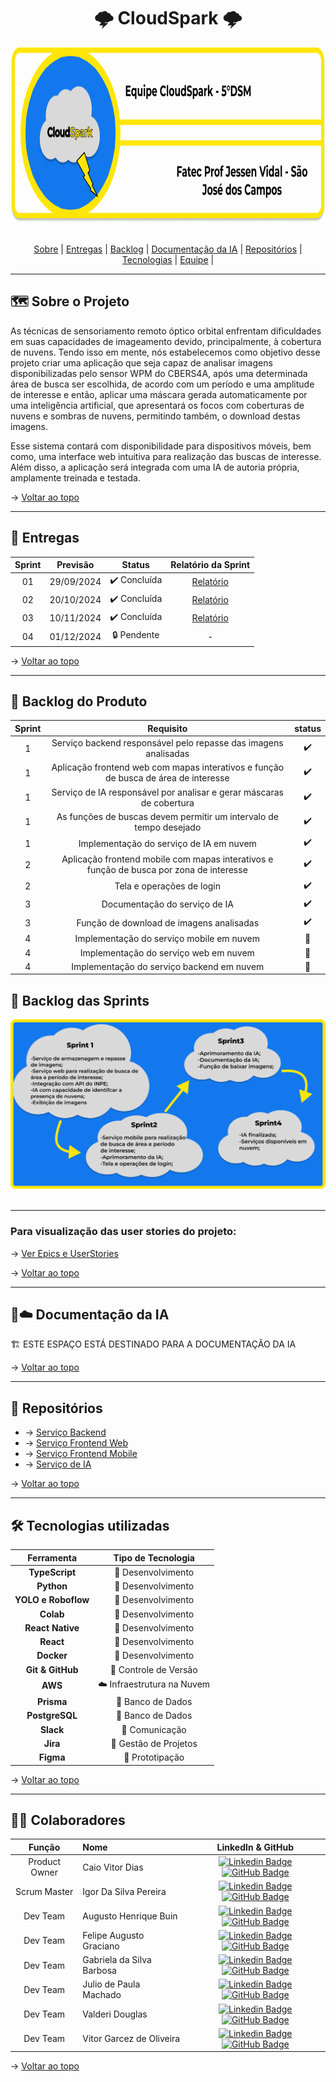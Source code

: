 <h1 id="topo" align="center"> 🌩️ CloudSpark 🌩️</h1>

<div align="center">
  <img src="./assets/bannerProjetogit.png" height="280px" alt="Banner do Projeto">
</div>

<br>

<p align="center"> 
  <a href="#sobre">Sobre</a>  |  
  <a href="#entregas">Entregas</a>  |
  <a href="#backlog">Backlog</a> |
  <a href="#docs da ia">Documentação da IA</a>  |
  <a href="#repositorios"> Repositórios</a> |
  <a href="#tecnologias">Tecnologias</a>  |
  <a href="#equipe">Equipe</a> |
</p>

---

<span id="sobre">

## 🗺️  Sobre o Projeto

As técnicas de sensoriamento remoto óptico orbital enfrentam dificuldades em suas capacidades de imageamento devido, principalmente, à cobertura de nuvens. Tendo isso em mente, nós estabelecemos como objetivo desse projeto criar uma aplicação que seja capaz de analisar imagens disponibilizadas pelo sensor WPM do CBERS4A, após uma determinada área de busca ser escolhida, de acordo com um período e uma amplitude de interesse e então, aplicar uma máscara gerada automaticamente por uma inteligência artificial, que apresentará os focos com coberturas de nuvens e sombras de nuvens, permitindo também, o download destas imagens. 

Esse sistema contará com disponibilidade para dispositivos móveis, bem como, uma interface web intuitiva para realização das buscas de interesse. Além disso, a aplicação será integrada com uma IA de autoria própria, amplamente treinada e testada.

→ [Voltar ao topo](#topo)

---

<span id="entregas">

## 🔨 Entregas

| Sprint | Previsão | Status | Relatório da Sprint |
|:--:|:----------:|:------------:|:-------------:|
| 01 | 29/09/2024 | ✔️ Concluída | [Relatório](https://github.com/CloudSparkTeam/documentation/blob/main/sprints/sprint1.md) |
| 02 | 20/10/2024 | ✔️ Concluída | [Relatório](https://github.com/CloudSparkTeam/documentation/blob/main/sprints/sprint2.md) |
| 03 | 10/11/2024 | ✔️ Concluída | [Relatório](https://github.com/CloudSparkTeam/documentation/blob/main/sprints/sprint3.md) |
| 04 | 01/12/2024 | 🔒 Pendente | - |

→ [Voltar ao topo](#topo)

---

<span id="backlog">

## 📝 Backlog do Produto

<div align="center">
  
|Sprint | Requisito | status |
|:-----:|:----------:|:-----:|
| 1 | Serviço backend responsável pelo repasse das imagens analisadas | ✔️ |
| 1 | Aplicação frontend web com mapas interativos e função de busca de área de interesse| ✔️ |
| 1 | Serviço de IA responsável por analisar e gerar máscaras de cobertura | ✔️ |
| 1 | As funções de buscas devem permitir um intervalo de tempo desejado| ✔️ |
| 1 | Implementação do serviço de IA em nuvem | ✔️ |
| 2 | Aplicação frontend mobile com mapas interativos e função de busca por zona de interesse| ✔️ |
| 2 | Tela e operações de login | ✔️ |
| 3 | Documentação do serviço de IA| ✔️ |
| 3 | Função de download de imagens analisadas | ✔️ |
| 4 | Implementação do serviço mobile em nuvem | 🔐 |
| 4 | Implementação do serviço web em nuvem | 🔐 |
| 4 | Implementação do serviço backend em nuvem | 🔐 |

</div>

## 📝 Backlog das Sprints

<div align="center">
  <img src="./assets/diagSprints.png">
</div>
<br>

---

### Para visualização das user stories do projeto:
→ [Ver Epics e UserStories](https://github.com/CloudSparkTeam/documentation/blob/main/docs/EpicsUserStories.md)

→ [Voltar ao topo](#topo)

---

<span id="docs-da-ia">

## 🤖☁️ Documentação da IA

🏗️ ESTE ESPAÇO ESTÁ DESTINADO PARA A DOCUMENTAÇÃO DA IA

→ [Voltar ao topo](#topo)

---

<span id="repositorios">

## 📡 Repositórios

- → [Serviço Backend](https://github.com/CloudSparkTeam/cloudSpark-warehouse)
- → [Serviço Frontend Web](https://github.com/CloudSparkTeam/cloudSpark-web)
- → [Serviço Frontend Mobile](https://github.com/CloudSparkTeam/cloudSpark-mobile)
- → [Serviço de IA](https://github.com/CloudSparkTeam/cloudSpark-terminator)

→ [Voltar ao topo](#topo)

---

<span id="tecnologias">

## 🛠️ Tecnologias utilizadas


| Ferramenta      | Tipo de Tecnologia       |
|:---------------:|:-----------------------:|
| **TypeScript**  | 🔨 Desenvolvimento      |
| **Python**      | 🔨 Desenvolvimento      |
| **YOLO e Roboflow** | 🔨 Desenvolvimento  |
| **Colab**       | 🔨 Desenvolvimento         |
| **React Native**| 🔨 Desenvolvimento      |
| **React**       | 🔨 Desenvolvimento      |
| **Docker**      | 🔧 Desenvolvimento      |
| **Git & GitHub**| 🔧 Controle de Versão   |
| **AWS**         | ☁️ Infraestrutura na Nuvem |
| **Prisma**      | 🔧 Banco de Dados       |
| **PostgreSQL**  | 🔧 Banco de Dados       |
| **Slack**       | 👥 Comunicação          |
| **Jira**        | 👥 Gestão de Projetos   |
| **Figma**       | 📝 Prototipação         |


→ [Voltar ao topo](#topo)

---

<span id="equipe">

## 🧑‍💻 Colaboradores

|    Função     | Nome                                  |                                                                                                                                                      LinkedIn & GitHub                                                                                                                                                      |
| :-----------: | :------------------------------------ | :-------------------------------------------------------------------------------------------------------------------------------------------------------------------------------------------------------------------------------------------------------------------------------------------------------------------------: |
| Product Owner | Caio Vitor Dias |  [![Linkedin Badge](https://img.shields.io/badge/Linkedin-blue?style=flat-square&logo=Linkedin&logoColor=white)](https://www.linkedin.com/in/caio-vitor-c1/) [![GitHub Badge](https://img.shields.io/badge/GitHub-111217?style=flat-square&logo=github&logoColor=white)](https://github.com/caiovitordias1)             |
| Scrum Master  | Igor Da Silva Pereira | [![Linkedin Badge](https://img.shields.io/badge/Linkedin-blue?style=flat-square&logo=Linkedin&logoColor=white)](https://www.linkedin.com/in/igor-da-silva-pereira/) [![GitHub Badge](https://img.shields.io/badge/GitHub-111217?style=flat-square&logo=github&logoColor=white)](https://github.com/igorpereira28)             |
|   Dev Team    | Augusto Henrique Buin |  [![Linkedin Badge](https://img.shields.io/badge/Linkedin-blue?style=flat-square&logo=Linkedin&logoColor=white)](www.linkedin.com/in/augusto-henrique-buin) [![GitHub Badge](https://img.shields.io/badge/GitHub-111217?style=flat-square&logo=github&logoColor=white)](https://github.com/AugustoBuin)    |
|   Dev Team    | Felipe Augusto Graciano | [![Linkedin Badge](https://img.shields.io/badge/Linkedin-blue?style=flat-square&logo=Linkedin&logoColor=white)](https://www.linkedin.com/in/felipe-augusto-graciano-2b796026a/) [![GitHub Badge](https://img.shields.io/badge/GitHub-111217?style=flat-square&logo=github&logoColor=white)](https://github.com/Yetgvg) |
|   Dev Team    | Gabriela da Silva Barbosa | [![Linkedin Badge](https://img.shields.io/badge/Linkedin-blue?style=flat-square&logo=Linkedin&logoColor=white)](https://www.linkedin.com/in/gabrieladsbarbosa) [![GitHub Badge](https://img.shields.io/badge/GitHub-111217?style=flat-square&logo=github&logoColor=white)](https://github.com/gabidsbarbosa) |
|   Dev Team    | Julio de Paula Machado | [![Linkedin Badge](https://img.shields.io/badge/Linkedin-blue?style=flat-square&logo=Linkedin&logoColor=white)](https://www.linkedin.com/in/júlio-machado-7a07a4250) [![GitHub Badge](https://img.shields.io/badge/GitHub-111217?style=flat-square&logo=github&logoColor=white)](https://github.com/JulioPm142) |
|   Dev Team    | Valderi Douglas | [![Linkedin Badge](https://img.shields.io/badge/Linkedin-blue?style=flat-square&logo=Linkedin&logoColor=white)](https://br.linkedin.com/in/valderidouglas) [![GitHub Badge](https://img.shields.io/badge/GitHub-111217?style=flat-square&logo=github&logoColor=white)](https://github.com/ValderiDouglas) |
|   Dev Team    | Vitor Garcez de Oliveira | [![Linkedin Badge](https://img.shields.io/badge/Linkedin-blue?style=flat-square&logo=Linkedin&logoColor=white)](https://www.linkedin.com/in/vitorgarcezdeoliveira/) [![GitHub Badge](https://img.shields.io/badge/GitHub-111217?style=flat-square&logo=github&logoColor=white)](https://github.com/Vitaog) |


→ [Voltar ao topo](#topo)
